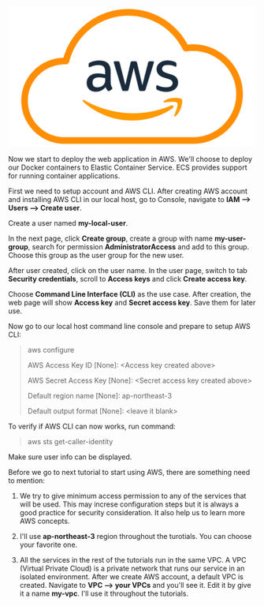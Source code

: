 ![AWS](../assets/AWS.png)

Now we start to deploy the web application in AWS. We'll choose to deploy our Docker containers to Elastic Container Service. ECS provides support for running container applications.

First we need to setup account and AWS CLI. After creating AWS account and installing AWS CLI in our local host, go to Console, navigate to **IAM --> Users --> Create user**.

Create a user named **my-local-user**.

In the next page, click **Create group**, create a group with name **my-user-group**, search for permission **AdministratorAccess** and add to this group. Choose this group as the user group for the new user.

After user created, click on the user name. In the user page, switch to tab **Security credentials**, scroll to **Access keys** and click **Create access key**.

Choose **Command Line Interface (CLI)** as the use case. After creation, the web page will show **Access key** and **Secret access key**. Save them for later use.

Now go to our local host command line console and prepare to setup AWS CLI:

>aws configure
>
>AWS Access Key ID [None]: \<Access key created above\>
>
>AWS Secret Access Key [None]: \<Secret access key created above\>
>
>Default region name [None]: ap-northeast-3
>
>Default output format [None]: \<leave it blank\>

To verify if AWS CLI can now works, run command:
>aws sts get-caller-identity

Make sure user info can be displayed.

Before we go to next tutorial to start using AWS, there are something need to mention:

1. We try to give minimum access permission to any of the services that will be used. This may increse configuration steps but it is always a good practice for security consideration. It also help us to learn more AWS concepts.

2. I'll use **ap-northeast-3** region throughout the turotials. You can choose your favorite one.

3. All the services in the rest of the tutorials run in the same VPC. A VPC (Virtual Private Cloud) is a private network that runs our service in an isolated environment. After we create AWS account, a default VPC is created. Navigate to **VPC --> your VPCs** and you'll see it. Edit it by give it a name **my-vpc**. I'll use it throughout the tutorials.

